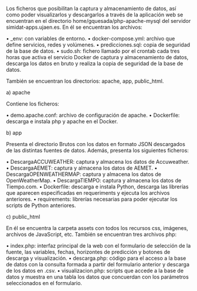 Los ficheros que posibilitan la captura y almacenamiento de datos, así como poder visualizarlos y descargarlos a través de la aplicación web se encuentran en el directorio home/gquesada/php-apache-mysql del servidor simidat-apps.ujaen.es. En él se encuentran los archivos:

•	_env: con variables de entorno.
•	docker-compose.yml: archivo que define servicios, redes y volúmenes.
•	predicciones.sql: copia de seguridad de la base de datos.
•	sudo.sh: fichero llamado por el crontab cada tres horas que activa el servicio Docker de captura y almacenamiento de datos, descarga los datos en bruto y realiza la copia de seguridad de la base de datos.

También se encuentran los directorios: apache, app, public_html.

a)	apache

Contiene los ficheros:

•	demo.apache.conf: archivo de configuración de apache.
•	Dockerfile: descarga e instala php y apache en el Docker.


b)	app

Presenta el directorio Brutos con los datos en formato JSON descargados de las distintas fuentes de datos. Además, presenta los siguientes ficheros:

•	DescargaACCUWEATHER: captura y almacena los datos de Accuweather.
•	DescargaAEMET: captura y almacena los datos de AEMET.
•	DescargaOPENWEATHERMAP: captura y almacena los datos de OpenWeatherMap.
•	DescargaTIEMPO: captura y almacena los datos de Tiempo.com.
•	Dockerfile: descarga e instala Python, descarga las librerías que aparecen especificadas en requeriments y ejecuta los archivos anteriores.
•	requirements: librerías necesarias para poder ejecutar los scripts de Python anteriores.


c)	public_html

En él se encuentra la carpeta assets con todos los recursos css, imágenes, archivos de JavaScript, etc. También se encuentran tres archivos php:

•	index.php: interfaz principal de la web con el formulario de selección de la fuente, las variables, fechas, horizontes de predicción y botones de descarga y visualización.
•	descarga.php: código para el acceso a la base de datos con la consulta formada a partir del formulario anterior y descarga de los datos en .csv.
•	visualizacion.php: scripts que accede a la base de datos y muestra en una tabla los datos que concuerdan con los parámetros seleccionados en el formulario.
